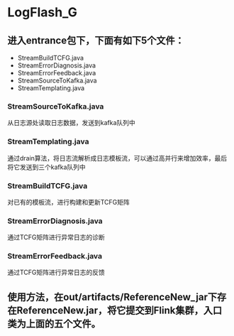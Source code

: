 # LogFlash_G
## 进入entrance包下，下面有如下5个文件：
  - StreamBuildTCFG.java 
  - StreamErrorDiagnosis.java
  - StreamErrorFeedback.java
  - StreamSourceToKafka.java
  - StreamTemplating.java
  ### StreamSourceToKafka.java
  从日志源处读取日志数据，发送到kafka队列中
  ### StreamTemplating.java
  通过drain算法，将日志流解析成日志模板流，可以通过高并行来增加效率，最后将它发送到三个kafka队列中
  ### StreamBuildTCFG.java 
  对已有的模板流，进行构建和更新TCFG矩阵
  ### StreamErrorDiagnosis.java
  通过TCFG矩阵进行异常日志的诊断
  ### StreamErrorFeedback.java
  通过TCFG矩阵进行异常日志的反馈
## 使用方法，在out/artifacts/ReferenceNew_jar下存在ReferenceNew.jar，将它提交到Flink集群，入口类为上面的五个文件。
